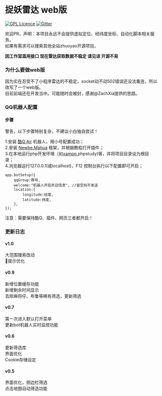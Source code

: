 # 捉妖雷达 web版

[![GPL Licence](https://badges.frapsoft.com/os/gpl/gpl.svg?v=103)](https://opensource.org/licenses/GPL-3.0/)  [![Gitter](https://badges.gitter.im/zhuoyao_radar/community.svg)](https://gitter.im/zhuoyao_radar/community?utm_source=badge&utm_medium=badge&utm_campaign=pr-badge)

欢迎PR，声明：本项目永远不会提供虚拟定位、经纬度坐标、自动化脚本相关服务。   
如果有需求可以搜索其他全站zhuoyao开源项目。 

**因工作室滥用接口 现在雷达获取数据不稳定 请见谅 开源不易**

### 为什么要做web版

因为实在忍受不了小程序雷达的不稳定，socket动不动502错误还没法重连，所以改写了一个web版。    
目前前端还在开发当中。可能随时会被封，感谢@ZachXia提供的思路。   


### QQ机器人配置

#### 步骤

警告，以下步骤特别复杂，不建议小白独自尝试！   

1.安装 [酷Q Air](https://cqp.cc/t/23253) 机器人，用小号配置成功；   
2.安装 [Newbe.Mahua](http://www.newbe.pro/2019/01/25/Newbe.Mahua/Start-With-Mahua-In-V2.0/) 框架，并根据教程打开插件；   
3.在本地运行php开发环境（如[xampp](https://www.apachefriends.org/index.html),phpstudy)等，并将项目目录设为根目录；  
4.浏览器运行127.0.0.1(或localhost)，F12 控制台执行以下配置即可开启；
```
app.botSetup({
    qqGroup:群号,
    welcome:"机器人开启欢迎信息", //留空则不发送
    location:{
        longitude:经度,
        latitude:纬度,
    },
});
```

注意：需要保持酷Q、插件、网页三者都开启！  

### 更新日志

#### v1.0    
大范围搜索改动   
提示优化 

#### v0.9    
新增位置缓存功能    
新增剩余时间显示   
去除麻将仔、布鲁等稀有筛选，更新筛选    

#### v0.7    
第一次进入默认打开菜单    
更新bot机器人实时监控功能    

#### v0.6    
更新筛选库    
界面优化    
Cookie存储设定    

#### v0.5 
界面优化，侧边栏筛选    
点击地图自动筛选功能    


